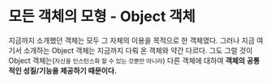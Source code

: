 # 모든 객체의 모형 - Object 객체

지금까지 소개했던 객체는 모두 그 자체의 이용을 목적으로 한 객체였다. 그러나 지금 여기서 소개하는 Object 객체는 지금까지 다뤄 온 객체와 약간 다르다. 그도 그럴 것이 Object 객체는(<small>자신을 인스턴스화 할 수 있는 것뿐만 아니라</small>) 다른 객체에 대하여 <strong>객체의 공통적인 성질/기능을 제공하기 때문이다.</strong>